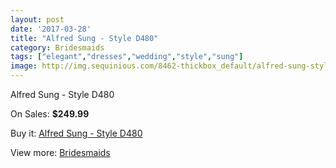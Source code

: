 ```yaml
---
layout: post
date: '2017-03-28'
title: "Alfred Sung - Style D480"
category: Bridesmaids
tags: ["elegant","dresses","wedding","style","sung"]
image: http://img.sequinious.com/8462-thickbox_default/alfred-sung-style-d480.jpg
---
```

Alfred Sung - Style D480

On Sales: **$249.99**
<a href="https://www.sequinious.com/bridesmaids/3605-alfred-sung-style-d480.html"><amp-img layout="responsive" width="600" height="600" src="//img.sequinious.com/8462-thickbox_default/alfred-sung-style-d480.jpg" alt="Alfred Sung - Style D480 0" /></a>
<a href="https://www.sequinious.com/bridesmaids/3605-alfred-sung-style-d480.html"><amp-img layout="responsive" width="600" height="600" src="//img.sequinious.com/8463-thickbox_default/alfred-sung-style-d480.jpg" alt="Alfred Sung - Style D480 1" /></a>

Buy it: [Alfred Sung - Style D480](https://www.sequinious.com/bridesmaids/3605-alfred-sung-style-d480.html "Alfred Sung - Style D480")

View more: [Bridesmaids](https://www.sequinious.com/3-bridesmaids "Bridesmaids")